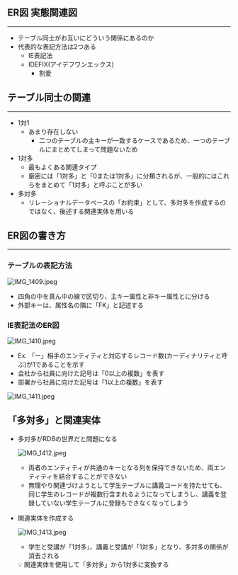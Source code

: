 ## ER図  実態関連図

---

- テーブル同士がお互いにどういう関係にあるのか
- 代表的な表記方法は2つある
    - IE表記法
    - IDEFIX(アイデフワンエックス)
        - 割愛

## テーブル同士の関連

---

- 1対1
    - あまり存在しない
        - 二つのテーブルの主キーが一致するケースであるため、一つのテーブルにまとめてしまって問題ないため
- 1対多
    - 最もよくある関連タイプ
    - 厳密には「1対多」と「0または1対多」に分類されるが、一般的にはこれらをまとめて「1対多」と呼ぶことが多い
- 多対多
    - リレーショナルデータベースの「お約束」として、多対多を作成するのではなく、後述する関連実体を用いる

## ER図の書き方

---

### テーブルの表記方法

![IMG_1409.jpeg](https://prod-files-secure.s3.us-west-2.amazonaws.com/42b16988-a5a8-437d-af8b-c8412ee1342b/a64bab53-71ec-40c8-b97c-e897e43a9e8e/bd7cac48-074a-445d-9e08-a13969f58895.png)

- 四角の中を真ん中の線で区切り、主キー属性と非キー属性とに分ける
- 外部キーは、属性名の隣に「FK」と記述する

### IE表記法のER図

![IMG_1410.jpeg](https://prod-files-secure.s3.us-west-2.amazonaws.com/42b16988-a5a8-437d-af8b-c8412ee1342b/eb1802ea-872d-4e13-b688-d60c662c6558/ef228e79-c1a8-45db-844e-5f36ce07c036.png)

- Ex. 「ー」相手のエンティティと対応するレコード数(カーディナリティと呼ぶ)が1であることを示す
- 会社から社員に向けた記号は「0以上の複数」を表す
- 部署から社員に向けた記号は「1以上の複数」を表す

![IMG_1411.jpeg](https://prod-files-secure.s3.us-west-2.amazonaws.com/42b16988-a5a8-437d-af8b-c8412ee1342b/cf78b2d2-14c2-4baf-8a19-289980d58847/5b38c8db-8bfe-4df9-b9a2-15d6e786042c.png)

## 「多対多」と関連実体

- 多対多がRDBの世界だと問題になる
    
    ![IMG_1412.jpeg](https://prod-files-secure.s3.us-west-2.amazonaws.com/42b16988-a5a8-437d-af8b-c8412ee1342b/b658648d-f5e3-4cad-8481-8967879d8e20/e844627d-737e-4d76-b7e4-53a0cb3debde.png)
    
    - 両者のエンティティが共通のキーとなる列を保持できないため、両エンティティを結合することができない
    - 無理やり関連づけようとして学生テーブルに講義コードを持たせても、同じ学生のレコードが複数行含まれるようになってしまうし、講義を登録していない学生テーブルに登録もできなくなってしまう
- 関連実体を作成する
    
    ![IMG_1413.jpeg](https://prod-files-secure.s3.us-west-2.amazonaws.com/42b16988-a5a8-437d-af8b-c8412ee1342b/b5aad310-2561-4fb4-946c-6141d3ecce0b/5bf169fb-7d76-44c1-a47c-9b8a9b0184b7.png)
    
    - 学生と受講が「1対多」、講義と受講が「1対多」となり、多対多の関係が消去される
    
    <aside>
    💡 関連実体を使用して「多対多」から1対多に変換する
    
    </aside>